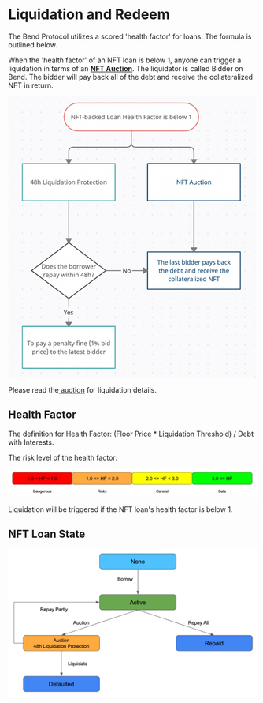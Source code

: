 # Liquidation and Redeem

The Bend Protocol utilizes a scored 'health factor' for loans. The formula is outlined below.

When the 'health factor' of an NFT loan is below 1, anyone can trigger a liquidation in terms of an [**NFT Auction**](auction.md). The liquidator is called Bidder on Bend. The bidder will pay back all of the debt and receive the collateralized NFT in return.

![](<../.gitbook/assets/image (2).png>)

Please read the[ auction](auction.md) for liquidation details.

## Health Factor

The definition for Health Factor: (Floor Price \* Liquidation Threshold) / Debt with Interests.

The risk level of the health factor:

![Health Factor Risk Level](<../.gitbook/assets/HF Color 0213.jpg>)

Liquidation will be triggered if the NFT loan's health factor is below 1.

## NFT Loan State

![](<../.gitbook/assets/NFT Loan State 0320.jpg>)
